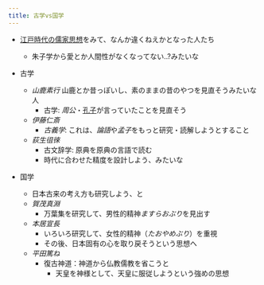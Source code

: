 ```yaml
---
title: 古学vs国学
---
```


* [江戸時代の儒家思想](%E6%B1%9F%E6%88%B8%E6%99%82%E4%BB%A3%E3%81%AE%E5%84%92%E5%AE%B6%E6%80%9D%E6%83%B3.md)をみて、なんか違くねえかとなった人たち
  
  * 朱子学から愛とか人間性がなくなってない..?みたいな
* 古学
  
  * *山鹿素行* 山鹿とか昔っぽいし、素のままの昔のやつを見直そうみたいな人
    * 古学: *周公*・[孔子](%E5%AD%94%E5%AD%90.md)が言っていたことを見直そう
  * *伊藤仁斎*
    * *古義学*: これは、*論語*や*孟子*をもっと研究・読解しようとすること
  * *荻生徂徠*
    * 古文辞学: 原典を原典の言語で読む
    * 時代に合わせた精度を設計しよう、みたいな
* 国学
  
  * 日本古来の考え方も研究しよう、と
  * *賀茂真淵*
    * 万葉集を研究して、男性的精神*ますらおぶり*を見出す
  * *本居宣長*
    * いろいろ研究して、女性的精神（*たおやめぶり*）を重視
    * その後、日本固有の心を取り戻そうという思想へ
  * *平田篤ね*
    * 復古神道：神道から仏教儒教を省こうと
      * 天皇を神様として、天皇に服従しようという強めの思想
